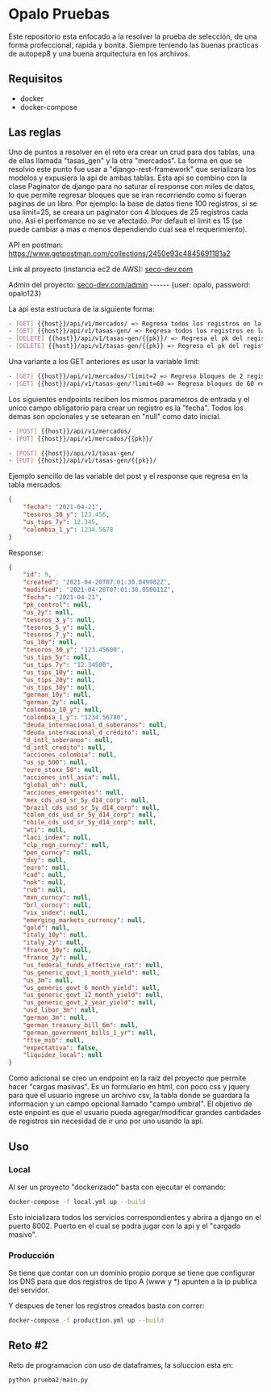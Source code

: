 # Opalo Pruebas

Este repositorio esta enfocado a la resolver la prueba de selección, de una 
forma profeccional, rapida y bonita. Siempre teniendo las buenas practicas de autopep8
y una buena arquitectura en los archivos.

## Requisitos
- docker
- docker-compose

## Las reglas
Uno de puntos a resolver en el reto era crear un crud para dos tablas, una de ellas llamada
"tasas_gen" y la otra "mercados". 
La forma en que se resolvio este punto fue usar a "django-rest-framework" que serializara
los modelos y expusiera la api de ambas tablas. Esta api se combino con la clase 
Paginator de django para no saturar el response con miles de datos, lo que permite regresar
bloques que se iran recorriendo como si fueran paginas de un libro.
Por ejemplo: la base de datos tiene 100 registros, si se usa limit=25, se creara un paginator
con 4 bloques de 25 registros cada uno. Asi el perfomance no se ve afectado. Por default el limit es 15 (se puede cambiar a mas o menos dependiendo cual sea el requerimiento).

API en postman: https://www.getpostman.com/collections/2450e93c4845691181a2

Link al proyecto (instancia ec2 de AWS): [seco-dev.com][link al dominio]

Admin del proyecto: [seco-dev.com/admin][link al dominio admin] ------ {user: opalo, password: opalo123}

La api esta estructura de la siguiente forma:

```bash
- [GET] {{host}}/api/v1/mercados/ => Regresa todos los registros en la base de datos
- [GET] {{host}}/api/v1/tasas-gen/ => Regresa todos los registros en la base de datos
- [DELETE] {{host}}/api/v1/tasas-gen/{{pk}}/ => Regresa el pk del registro eliminado, en otro caso, un error
- [DELETE] {{host}}/api/v1/tasas-gen/{{pk}} => Regresa el pk del registro eliminado, en otro caso, un error
```

Una variante a los GET anteriores es usar la variable limit:

```bash
- [GET] {{host}}/api/v1/mercados/?limit=2 => Regresa bloques de 2 registros cada uno
- [GET] {{host}}/api/v1/tasas-gen/?limit=60 => Regresa bloques de 60 registros cada uno
```

Los siguientes endpoints reciben los mismos parametros de entrada y el unico campo obligatorio
para crear un registro es la "fecha". Todos los demas son opcionales y se setearan en "null"
como dato inicial.


```bash
- [POST] {{host}}/api/v1/mercados/
- [PUT] {{host}}/api/v1/mercados/{{pk}}/

- [POST] {{host}}/api/v1/tasas-gen/
- [PUT] {{host}}/api/v1/tasas-gen/{{pk}}/
```

Ejemplo sencillo de las variable del post y el response que regresa en la tabla mercados:
```json
{
    "fecha": "2021-04-21",
    "tesoros_30_y": 123.456,
    "us_tips_7y": 12.345,
    "colombia_1_y": 1234.5678
}
```

Response:
```json
{
    "id": 9,
    "created": "2021-04-20T07:01:30.049982Z",
    "modified": "2021-04-20T07:01:30.050011Z",
    "fecha": "2021-04-21",
    "pk_control": null,
    "us_2y": null,
    "tesoros_3_y": null,
    "tesoros_5_y": null,
    "tesoros_7_y": null,
    "us_10y": null,
    "tesoros_30_y": "123.45600",
    "us_tips_5y": null,
    "us_tips_7y": "12.34500",
    "us_tips_10y": null,
    "us_tips_20y": null,
    "us_tips_30y": null,
    "german_10y": null,
    "german_2y": null,
    "colombia_10_y": null,
    "colombia_1_y": "1234.56780",
    "deuda_internacional_d_soberanos": null,
    "deuda_internacional_d_crédito": null,
    "d_intl_soberanos": null,
    "d_intl_credito": null,
    "acciones_colombia": null,
    "us_sp_500": null,
    "euro_stoxx_50": null,
    "acciones_intl_asia": null,
    "global_oh": null,
    "acciones_emergentes": null,
    "mex_cds_usd_sr_5y_d14_corp": null,
    "brazil_cds_usd_sr_5y_d14_corp": null,
    "colom_cds_usd_sr_5y_d14_corp": null,
    "chile_cds_usd_sr_5y_d14_corp": null,
    "wti": null,
    "laci_index": null,
    "clp_regn_curncy": null,
    "pen_curncy": null,
    "dxy": null,
    "euro": null,
    "cad": null,
    "nok": null,
    "rub": null,
    "mxn_curncy": null,
    "brl_curncy": null,
    "vix_index": null,
    "emerging_markets_currency": null,
    "gold": null,
    "italy_10y": null,
    "italy_2y": null,
    "france_10y": null,
    "france_2y": null,
    "us_federal_funds_effective_rat": null,
    "us_generic_govt_1_month_yield": null,
    "us_3m": null,
    "us_generic_govt_6_month_yield": null,
    "us_generic_govt_12_month_yield": null,
    "us_generic_govt_2_year_yield": null,
    "usd_libor_3m": null,
    "german_3m": null,
    "german_treasury_bill_6m": null,
    "german_government_bills_1_yr": null,
    "ftse_mib": null,
    "expectativa": false,
    "liquidez_local": null
}
```

Como adicional se creo un endpoint en la raiz del proyecto que permite hacer "cargas masivas". 
Es un formulario en html, con poco css y jquery para que el usuario ingrese un archivo csv, la tabla donde se 
guardara la informacion y un campo opcional llamado "campo umbral".
El objetivo de este enpoint es que el usuario pueda agregar/modificar grandes cantidades 
de registros sin necesidad de ir uno por uno usando la api.


## Uso

### Local
Al ser un proyecto "dockerizado" basta con ejecutar el comando:
``` bash
docker-compose -f local.yml up --build
```

Esto inicializara todos los servicios correspondientes y abrira a django
en el puerto 8002. Puerto en el cual se podra jugar con la api y el "cargado masivo".

### Producción

Se tiene que contar con un dominio propio porque se tiene que configurar los DNS
para que dos registros de tipo A (www y *) apunten a la ip publica del servidor.

Y despues de tener los registros creados basta con correr:

``` bash
docker-compose -f production.yml up --build
```

## Reto #2
Reto de programacion con uso de dataframes, la soluccion esta en:

```py
python prueba2/main.py
```
[link al dominio]: https://seco-dev.com/
[link al dominio admin]: https://seco-dev.com/admin